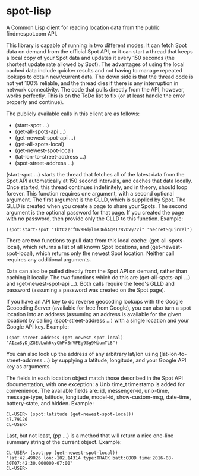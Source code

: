 # spot-lisp
A Common Lisp client for reading location data from the public
findmespot.com API.

This library is capable of running in two different modes. It can
fetch Spot data on demand from the official Spot API, or it can start
a thread that keeps a local copy of your Spot data and updates it
every 150 seconds (the shortest update rate allowed by Spot). The
advantages of using the local cached data include quicker results and
not having to manage repeated lookups to obtain new/current data. The
down side is that the thread code is not yet 100% reliable, and the
thread dies if there is any interruption in network connectivity. The
code that pulls directly from the API, however, works perfectly. This
is on the ToDo list to fix (or at least handle the error properly and
continue).

The publicly available calls in this client are as follows:

* (start-spot ...)
* (get-all-spots-api ...)
* (get-newest-spot-api ...)
* (get-all-spots-local)
* (get-newest-spot-local)
* (lat-lon-to-street-address ...)
* (spot-street-address ...)

(start-spot ...) starts the thread that fetches all of the latest data
from the Spot API automatically at 150 second intervals, and caches
that data locally. Once started, this thread continues indefinitely,
and in theory, should loop forever. This function requires one
argument, with a second optional argument. The first argument is the
GLLD, which is supplied by Spot. The GLLD is created when you create a
page to share your Spots. The second argument is the optional password
for that page. If you created the page with no password, then provide
only the GLLD to this function. Example:

```
(spot:start-spot "1btCzzrfUvKHdylmX36hAqM178VDVy72i" "SecretSquirrel")
```

There are two functions to pull data from this local cache:
(get-all-spots-local), which returns a list of all known Spot
locations, and (get-newest-spot-local), which returns only the newest
Spot location. Neither call requires any additional arguments.

Data can also be pulled directly from the Spot API on demand, rather
than caching it locally. The two functions which do this are
(get-all-spots-api ...) and (get-newest-spot-api ...). Both calls
require the feed's GLLD and password (assuming a password was created
on the Spot page).

If you have an API key to do reverse geocoding lookups with the Google
Geocoding Server (available for free from Google), you can also turn a
spot location into an address (assuming an address is available for
the given location) by calling (spot-street-address ...) with a single
location and your Google API key.  Example:

```
(spot-street-address (get-newest-spot-local) "AIzaSyDjZGEULwh6xyChPxSnVPEg9Sg9MUumTL8")
```

You can also look up the address of any arbitrary lat/lon using
(lat-lon-to-street-address ...) by supplying a latitude, longitude,
and your Google API key as arguments.

The fields in each location object match those described in the Spot
API documentation, with one exception: a Unix time_t timestamp is
added for convenience. The available fields are: id, messenger-id,
unix-time, message-type, latitude, longitude, model-id,
show-custom-msg, date-time, battery-state, and hidden. Example:

```
CL-USER> (spot:latitude (get-newest-spot-local))
47.79126
CL-USER>
```

Last, but not least, (pp ...) is a method that will return a nice
one-line summary string of the current object. Example:

```
CL-USER> (spot:pp (get-newest-spot-local))
"lat:42.49026 lon:-102.14314 type:TRACK batt:GOOD time:2016-08-30T07:42:30.000000-07:00"
CL-USER>
```
